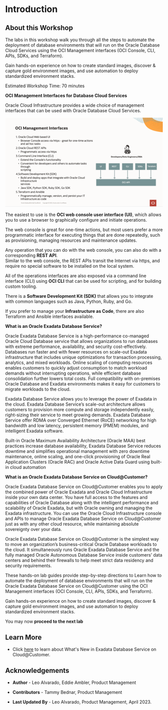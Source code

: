 # Introduction

## About this Workshop

The labs in this workshop walk you through all the steps to automate the deployment of database environments that will run on the Oracle Database Cloud Services using the OCI Management interfaces (OCI Console, CLI, APIs, SDKs, and Terraform). 

Gain hands-on experience on how to create standard images, discover & capture gold environment images, and use automation to deploy standardized environment stacks.

Estimated Workshop Time: 70 minutes

**OCI Management Interfaces for Database Cloud Services**

Oracle Cloud Infrastructure provides a wide choice of management interfaces that can be used with Oracle Database Cloud Services.  

![OCI Management Interfaces](./images/oci-mngmt-interfaces.png " ")

The easiest to use is the **OCI web console user interface (UI)**, which allows you to use a browser to graphically configure and initiate operations.  

The web console is great for one-time actions, but most users prefer a more programmatic interface for executing things that are done repeatedly, such as provisioning, managing resources and maintenance updates.  

Any operation that you can do with the web console, you can also do with a corresponding **REST API**.  
Similar to the web console, the REST APIs transit the Internet via https, and require no special software to be installed on the local system.  

All of the operations interfaces are also exposed via a command line interface (CLI) using **OCI CLI** that can be used for scripting, and for building custom tooling.

There is a **Software Development Kit (SDK)** that allows you to integrate with common languages such as Java, Python, Ruby, and Go.  

If you prefer to manage your **Infrastructure as Code**, there are also Terraform and Ansible interfaces available. 


**What is an Oracle Exadata Database Service?**

Oracle Exadata Database Service is a high-performance co-managed Oracle Cloud Database service that allows organizations to run databases with extreme performance, availability, and security cost-effectively. Databases run faster and with fewer resources on scale-out Exadata infrastructure that includes unique optimizations for transaction processing, analytics, and mixed workloads. Online scaling of computing resources enables customers to quickly adjust consumption to match workload demands without interrupting operations, while efficient database consolidation further lowers total costs. Full compatibility with on-premises Oracle Database and Exadata environments makes it easy for customers to migrate workloads to the cloud.

Exadata Database Service allows you to leverage the power of Exadata in the cloud. Exadata Database Service’s scale-out architecture allows customers to provision more compute and storage independently easily, right-sizing their service to meet growing demands. Exadata Database Service offer RDMA over Converged Ethernet (RoCE) networking for high bandwidth and low latency, persistent memory (PMEM) modules, and intelligent Exadata software.

Built-in Oracle Maximum Availability Architecture (Oracle MAA) best practices increase database availability, Exadata Database Service reduces downtime and simplifies operational management with zero downtime maintenance, online scaling, and one-click provisioning of Oracle Real Application Clusters (Oracle RAC) and Oracle Active Data Guard using built-in cloud automation


**What is an Oracle Exadata Database Service on Cloud@Customer?**

Oracle Exadata Database Service on Cloud@Customer enables you to apply the combined power of Oracle Exadata and Oracle Cloud Infrastructure inside your own data center. You have full access to the features and capabilities of Oracle Database along with the intelligent performance and scalability of Oracle Exadata, but with Oracle owning and managing the Exadata infrastructure. You can use the Oracle Cloud Infrastructure console and APIs to manage Oracle Exadata Database Service on Cloud@Customer just as with any other cloud resource, while maintaining absolute sovereignty over your data.

Oracle Exadata Database Service on Cloud@Customer is the simplest way to move an organization’s business-critical Oracle Database workloads to the cloud. It simultaneously runs Oracle Exadata Database Service and the fully managed Oracle Autonomous Database Service inside customers’ data centers and behind their firewalls to help meet strict data residency and security requirements.

These hands-on lab guides provide step-by-step directions to Learn how to automate the deployment of database environments that will run on the Oracle Exadata Database Service on Cloud@Customer using the OCI Management interfaces (OCI Console, CLI, APIs, SDKs, and Terraform). 

Gain hands-on experience on how to create standard images, discover & capture gold environment images, and use automation to deploy standardized environment stacks.


You may now **proceed to the next lab**  

## Learn More

* Click [here](https://docs.oracle.com/en/engineered-systems/exadata-cloud-at-customer/ecccm/ecc-whats-new-in-exadata-cloud-at-customer-gen2.html#GUID-2F27E5A9-67A8-459E-9453-81E1F68043DE) to learn about What's New in Exadata Database Service on Cloud@Customer.

## Acknowledgements

* **Author** - Leo Alvarado, Eddie Ambler, Product Management

* **Contributors** - Tammy Bednar, Product Management

* **Last Updated By** - Leo Alvarado, Product Management, April 2023.
